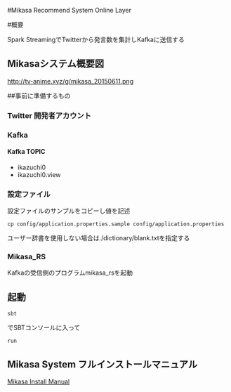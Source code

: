 #Mikasa Recommend System Online Layer

#概要

Spark StreamingでTwitterから発言数を集計しKafkaに送信する

## Mikasaシステム概要図

http://tv-anime.xyz/g/mikasa_20150611.png

##事前に準備するもの

### Twitter 開発者アカウント

### Kafka

#### Kafka TOPIC 
* ikazuchi0
* ikazuchi0.view

### 設定ファイル

設定ファイルのサンプルをコピーし値を記述

``cp config/application.properties.sample config/application.properties``

ユーザー辞書を使用しない場合は./dictionary/blank.txtを指定する

### Mikasa_RS

Kafkaの受信側のプログラムmikasa_rsを起動


## 起動

``sbt``

でSBTコンソールに入って

``run``


## Mikasa System フルインストールマニュアル
[Mikasa Install Manual](https://gist.github.com/AKB428/c30bc6a979e05fa3a022)
